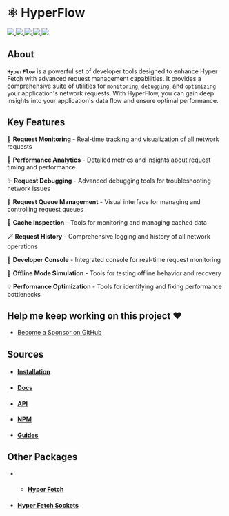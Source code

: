 # ⚛️ HyperFlow

<p>
  <a href="https://bettertyped.com/">
    <img src="https://custom-icon-badges.demolab.com/static/v1?label=&message=BetterTyped&color=333&logo=BT" />
  </a>
  <a href="https://github.com/BetterTyped/hyper-fetch">
    <img src="https://custom-icon-badges.demolab.com/github/stars/BetterTyped/hyper-fetch?logo=star&color=118ab2" />
  </a>
  <a href="https://github.com/BetterTyped/hyper-fetch/blob/main/License.md">
    <img src="https://custom-icon-badges.demolab.com/github/license/BetterTyped/hyper-fetch?logo=law&color=yellow" />
  </a>
  <a href="https://api.codeclimate.com/v1/badges/eade9435e75ecea0c004/test_coverage">
    <img src="https://api.codeclimate.com/v1/badges/eade9435e75ecea0c004/test_coverage" />
  </a>
  <a href="https://github.com/BetterTyped/hyper-fetch">
    <img src="https://custom-icon-badges.demolab.com/badge/typescript-%23007ACC.svg?logo=typescript&logoColor=white" />
  </a>
</p>

## About

**`HyperFlow`** is a powerful set of developer tools designed to enhance Hyper Fetch with advanced request management
capabilities. It provides a comprehensive suite of utilities for `monitoring`, `debugging`, and `optimizing` your
application's network requests. With HyperFlow, you can gain deep insights into your application's data flow and ensure
optimal performance.

## Key Features

🔮 **Request Monitoring** - Real-time tracking and visualization of all network requests

🎯 **Performance Analytics** - Detailed metrics and insights about request timing and performance

✨ **Request Debugging** - Advanced debugging tools for troubleshooting network issues

🚀 **Request Queue Management** - Visual interface for managing and controlling request queues

💎 **Cache Inspection** - Tools for monitoring and managing cached data

🪄 **Request History** - Comprehensive logging and history of all network operations

🎊 **Developer Console** - Integrated console for real-time request monitoring

🔋 **Offline Mode Simulation** - Tools for testing offline behavior and recovery

<!-- 📡 **Request Interception** - Ability to intercept and modify requests for testing -->

<!-- 🧪 **Testing Utilities** - Built-in tools for testing network behavior -->

<!-- 🎟 **Authentication Flow Debugging** - Specialized tools for debugging auth flows -->

💡 **Performance Optimization** - Tools for identifying and fixing performance bottlenecks

## Help me keep working on this project ❤️

- [Become a Sponsor on GitHub](https://github.com/sponsors/prc5)

## Sources

- #### [Installation](https://hyperfetch.bettertyped.com/docs/getting-started/installation)
- #### [Docs](https://hyperfetch.bettertyped.com/docs/flow/overview)
- #### [API](https://hyperfetch.bettertyped.com/api/)
- #### [NPM](https://www.npmjs.com/package/@hyper-fetch/flow)
- #### [Guides](https://hyperfetch.bettertyped.com/guides/flow/getting-started)

## Other Packages

- - #### [Hyper Fetch](https://github.com/BetterTyped/hyper-fetch/tree/main/packages/core)
- #### [Hyper Fetch Sockets](https://github.com/BetterTyped/hyper-fetch/tree/main/packages/sockets)
